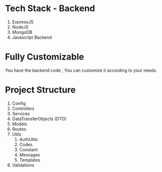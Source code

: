 # Tech Stack - Backend
1) ExpressJS
2) NodeJS
3) MongoDB
4) Javascript Backend

# Fully Customizable
You have the backend code , You can customize it according to your needs.

# Project Structure

1) Config
2) Controllers
3) Services
4) DataTransferObjects (DTO)
5) Models
6) Routes
7) Utils
    1) AuthUtils
    2) Codes
    3) Constant
    4) Messages
    5) Templates
9) Validations

